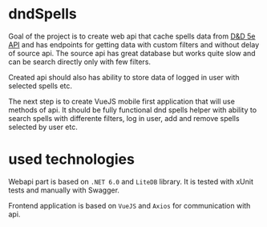 # dndSpells

Goal of the project is to create web api that cache spells data from [D&D 5e API](http://www.dnd5eapi.co) and has endpoints for getting data with custom filters and without delay of source api. The source api has great database but works quite slow and can be search directly only with few filters.

Created api should also has ability to store data of logged in user with selected spells etc.

The next step is to create VueJS mobile first application that will use methods of api. It should be fully functional dnd spells helper with ability to search spells with differente filters, log in user, add and remove spells selected by user etc.

# used technologies

Webapi part is based on `.NET 6.0` and `LiteDB` library. It is tested with xUnit tests and manually with Swagger.

Frontend application is based on `VueJS` and `Axios` for communication with api.